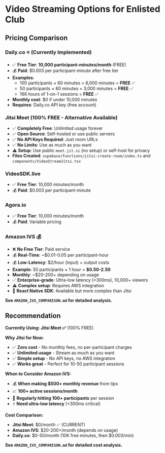 # Video Streaming Options for Enlisted Club

## Pricing Comparison

### Daily.co ⭐ (Currently Implemented)
- ✅ **Free Tier**: **10,000 participant-minutes/month** (FREE)
- 💰 **Paid**: $0.003 per participant-minute after free tier
- **Examples**:
  - 100 participants × 60 minutes = 6,000 minutes = **FREE** ✅
  - 50 participants × 60 minutes = 3,000 minutes = **FREE** ✅
  - 166 hours of 1-on-1 sessions = **FREE** ✅
- **Monthly cost**: $0 if under 10,000 minutes
- **Requires**: Daily.co API key (free account)

### Jitsi Meet (100% FREE - Alternative Available)
- ✅ **Completely Free**: Unlimited usage forever
- ✅ **Open Source**: Self-hosted or use public servers
- ✅ **No API Keys Required**: Just room URLs
- ✅ **No Limits**: Use as much as you want
- ⚠️ **Setup**: Use public `meet.jit.si` (no setup) or self-host for privacy
- **Files Created**: `supabase/functions/jitsi-create-room/index.ts` and `components/VideoStreamJitsi.tsx`

### VideoSDK.live
- ✅ **Free Tier**: 10,000 minutes/month
- 💰 **Paid**: $0.003 per participant-minute

### Agora.io
- ✅ **Free Tier**: 10,000 minutes/month
- 💰 **Paid**: Variable pricing

### Amazon IVS 💰
- ❌ **No Free Tier**: Paid service
- 💰 **Real-Time**: ~$0.01-0.05 per participant-hour
- 💰 **Low-Latency**: $2/hour (input) + output costs
- **Example**: 50 participants × 1 hour = **$0.50-2.50**
- **Monthly**: ~$20-200+ depending on usage
- ✅ **Enterprise-grade**: Ultra-low latency (<300ms), 10,000+ viewers
- ⚠️ **Complex setup**: Requires AWS integration
- 📱 **React Native SDK**: Available but more complex than Jitsi

**See `AMAZON_IVS_COMPARISON.md` for detailed analysis.**

## Recommendation

**Currently Using: Jitsi Meet ✅** (100% FREE)

**Why Jitsi for Now:**
- ✅ **Zero cost** - No monthly fees, no per-participant charges
- ✅ **Unlimited usage** - Stream as much as you want
- ✅ **Simple setup** - No API keys, no AWS integration
- ✅ **Works great** - Perfect for 10-50 participant sessions

**When to Consider Amazon IVS:**
- 💰 **When making $500+ monthly revenue** from tips
- 📈 **100+ active sessions/month**
- 👥 **Regularly hitting 100+ participants** per session
- ⚡ **Need ultra-low latency** (<300ms critical)

**Cost Comparison:**
- **Jitsi Meet**: $0/month ✅ (CURRENT)
- **Amazon IVS**: $20-200+/month (depends on usage)
- **Daily.co**: $0-50/month (10K free minutes, then $0.003/min)

**See `AMAZON_IVS_COMPARISON.md` for detailed cost analysis.**

